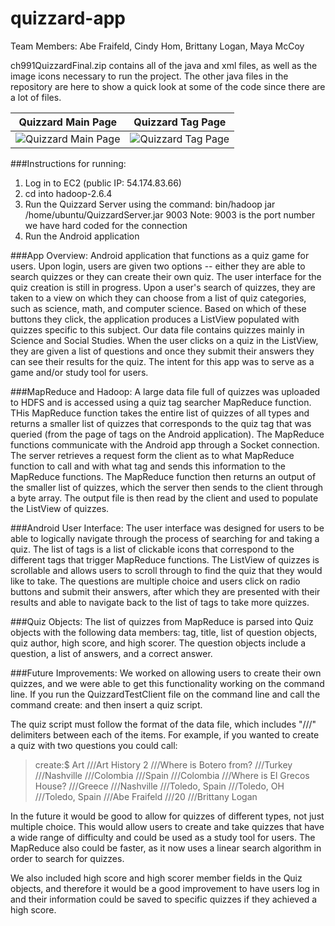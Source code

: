# quizzard-app

Team Members: Abe Fraifeld, Cindy Hom, Brittany Logan, Maya McCoy

ch991QuizzardFinal.zip contains all of the java and xml files, as well as the image icons necessary to run the project. The other java files in the repository are here to show a quick look at some of the code since there are a lot of files.


Quizzard Main Page            |  Quizzard Tag Page
:-------------------------:|:-------------------------:
![Quizzard Main Page](https://cloud.githubusercontent.com/assets/17078052/16494308/d88721ec-3eb6-11e6-8863-25d5960b6eb5.png) | ![Quizzard Tag Page](https://cloud.githubusercontent.com/assets/17078052/16494322/edfed2e0-3eb6-11e6-9691-94fbce1ab7d4.png)


###Instructions for running:
1. Log in to EC2 (public IP: 54.174.83.66)
2. cd into hadoop-2.6.4
3. Run the Quizzard Server using the command: bin/hadoop jar /home/ubuntu/QuizzardServer.jar 9003
    Note: 9003 is the port number we have hard coded for the connection
4. Run the Android application

###App Overview:
Android application that functions as a quiz game for users. Upon login, users are given two options -- either they are able to search quizzes or they can create their own quiz. The user interface for the quiz creation is still in progress. Upon a user's search of quizzes, they are taken to a view on which they can choose from a list of quiz categories, such as science, math, and computer science. Based on which of these buttons they click, the application produces a ListView populated with quizzes specific to this subject. Our data file contains quizzes mainly in Science and Social Studies. When the user clicks on a quiz in the ListView, they are given a list of questions and once they submit their answers they can see their results for the quiz. The intent for this app was to serve as a game and/or study tool for users.

###MapReduce and Hadoop:
A large data file full of quizzes was uploaded to HDFS and is accessed using a quiz tag searcher MapReduce function. THis MapReduce function takes the entire list of quizzes of all types and returns a smaller list of quizzes that corresponds to the quiz tag that was queried (from the page of tags on the Android application). The MapReduce functions communicate with the Android app through a Socket connection. The server retrieves a request form the client as to what MapReduce function to call and with what tag and sends this information to the MapReduce functions. The MapReduce function then returns an output of the smaller list of quizzes, which the server then sends to the client through a byte array. The output file is then read by the client and used to populate the ListView of quizzes.

###Android User Interface:
The user interface was designed for users to be able to logically navigate through the process of searching for and taking a quiz. The list of tags is a list of clickable icons that correspond to the different tags that trigger MapReduce functions. The ListView of quizzes is scrollable and allows users to scroll through to find the quiz that they would like to take. The questions are multiple choice and users click on radio buttons and submit their answers, after which they are presented with their results and able to navigate back to the list of tags to take more quizzes.

###Quiz Objects:
The list of quizzes from MapReduce is parsed into Quiz objects with the following data members: tag, title, list of question objects, quiz author, high score, and high scorer. The question objects include a question, a list of answers, and a correct answer.

###Future Improvements:
We worked on allowing users to create their own quizzes, and we were able to get this functionality working on the command line. If you run the QuizzardTestClient file on the command line and call the command create: and then insert a quiz script. 

The quiz script must follow the format of the data file, which includes "///" delimiters between each of the items. For example, if you wanted to create a quiz with two questions you could call:

> create:$ Art     ///Art History 2 ///Where is Botero from? ///Turkey ///Nashville ///Colombia ///Spain ///Colombia ///Where is El Grecos House? ///Greece ///Nashville ///Toledo, Spain ///Toledo, OH ///Toledo, Spain ///Abe Fraifeld ///20 ///Brittany Logan

In the future it would be good to allow for quizzes of different types, not just multiple choice. This would allow users to create and take quizzes that have a wide range of difficulty and could be used as a study tool for users. The MapReduce also could be faster, as it now uses a linear search algorithm in order to search for quizzes.

We also included high score and high scorer member fields in the Quiz objects, and therefore it would be a good improvement to have users log in and their information could be saved to specific quizzes if they achieved a high score.
